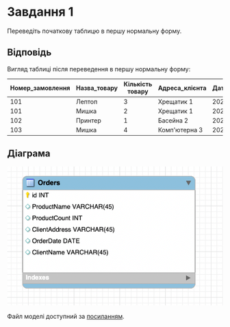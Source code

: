 # Завдання 1

Переведіть початкову таблицю в першу нормальну форму.

## Відповідь

Вигляд таблиці після переведення в першу нормальну форму:

| Номер_замовлення | Назва_товару | Кількість товару | Адреса_клієнта | Дата_замовлення | Клієнт   |
|------------------|--------------|------------------|----------------|-----------------|----------|
| 101              | Лептоп       | 3                | Хрещатик 1     | 2023-03-15      | Мельник  |
| 101              | Мишка        | 2                | Хрещатик 1     | 2023-03-15      | Мельник  |
| 102              | Принтер      | 1                | Басейна 2      | 2023-03-16      | Шевченко |
| 103              | Мишка        | 4                | Комп'ютерна 3  | 2023-03-17      | Коваленко|

## Діаграма

![EER Diagram](../img/1_НФ.png)

Файл моделі доступний за [посиланням](./hw2_1.mwb).
